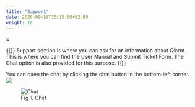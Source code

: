 ```yaml
---
title: "Support"
date: 2020-09-18T15:15:08+02:00
weight: 18
---
```


<!-- The Modal -->
<div id="myModal" class="modal">
  <span class="close">&times;</span>
  <img class="modal-content" id="img01">
  <div id="caption"></div>
</div>

{{<lead>}}
Support section is where you can ask for an information about Qlarm. This is where you can find the User Manual and Submit Ticket Form. The Chat option is also provided for this purpose.
{{</lead>}}

You can open the chat by clicking the chat button in the bottom-left corner.<img src="/chat_button.png">
<figure class="image_container">
    <img class="center_image myImg figure_resize1" onClick="reply_click(this)"  id="support_popup" src="/support_popup.png" alt="Chat">
    <figcaption>Fig 1. Chat</figcaption>
</figure> 

<script>
// Get the modal
var modal = document.getElementById("myModal");

var modalImg = document.getElementById("img01");
var captionText = document.getElementById("caption");
function reply_click(img)
{
    modal.style.display = "block";
    modalImg.src = img.src;
    captionText.innerHTML = img.alt;
}

modal.onclick = function() { 
  modal.style.display = "none";
}

document.addEventListener('keyup', function(e) {
    if (e.keyCode == 27) {
        modal.style.display = "none";
    }
});
</script>